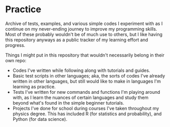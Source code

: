 # Practice

Archive of tests, examples, and various simple codes I experiment with as I continue on my never-ending journey to improve my programming skills. Most of these probably wouldn't be of much use to others, but I like having this repository anyways as a public tracker of my learning effort and progress.


Things I might put in this repository that wouldn't necessarily belong in their own repo:

- Codes I've written while following along with tutorials and guides.
- Basic test scripts in other languages; aka, the sorts of codes I've already written in other languages, but still would like to make in languages I'm learning as practice.
- Tests I've written for new commands and functions I'm playing around with, as I learn the nuances of certain languages and study them beyond what's found in the simple beginner tutorials.
- Projects I've done for school during courses I've taken throughout my physics degree. This has included R (for statistics and probability), and Python (for data science).
